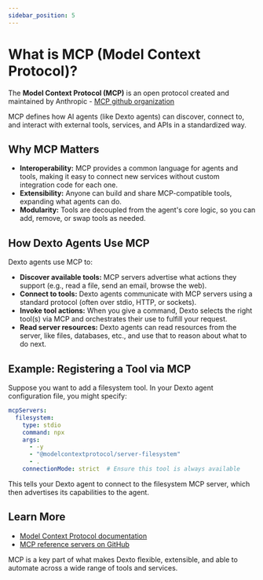 ```yaml
---
sidebar_position: 5
---
```


# What is MCP (Model Context Protocol)?

The **Model Context Protocol (MCP)** is an open protocol created and maintained by Anthropic - [MCP github organization](https://github.com/modelcontextprotocol)

MCP defines how AI agents (like Dexto agents) can discover, connect to, and interact with external tools, services, and APIs in a standardized way.

## Why MCP Matters

- **Interoperability:** MCP provides a common language for agents and tools, making it easy to connect new services without custom integration code for each one.
- **Extensibility:** Anyone can build and share MCP-compatible tools, expanding what agents can do.
- **Modularity:** Tools are decoupled from the agent's core logic, so you can add, remove, or swap tools as needed.

## How Dexto Agents Use MCP

Dexto agents use MCP to:
- **Discover available tools:** MCP servers advertise what actions they support (e.g., read a file, send an email, browse the web).
- **Connect to tools:** Dexto agents communicate with MCP servers using a standard protocol (often over stdio, HTTP, or sockets).
- **Invoke tool actions:** When you give a command, Dexto selects the right tool(s) via MCP and orchestrates their use to fulfill your request.
- **Read server resources:** Dexto agents can read resources from the server, like files, databases, etc., and use that to reason about what to do next.

## Example: Registering a Tool via MCP

Suppose you want to add a filesystem tool. In your Dexto agent configuration file, you might specify:

```yaml
mcpServers:
  filesystem:
    type: stdio
    command: npx
    args:
      - -y
      - "@modelcontextprotocol/server-filesystem"
      - .
    connectionMode: strict  # Ensure this tool is always available
```

This tells your Dexto agent to connect to the filesystem MCP server, which then advertises its capabilities to the agent.

## Learn More

- [Model Context Protocol documentation](https://modelcontextprotocol.io/introduction)
- [MCP reference servers on GitHub](https://github.com/modelcontextprotocol/reference-servers)

MCP is a key part of what makes Dexto flexible, extensible, and able to automate across a wide range of tools and services. 